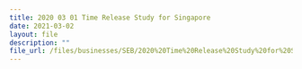 ```yaml
---
title: 2020 03 01 Time Release Study for Singapore
date: 2021-03-02
layout: file
description: ""
file_url: /files/businesses/SEB/2020%20Time%20Release%20Study%20for%20Singapore.pdf
---
```

